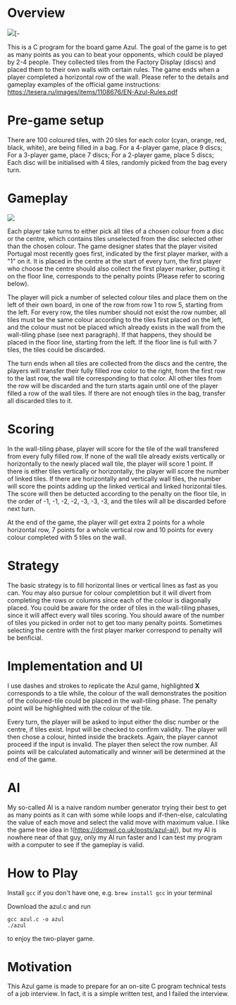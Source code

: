 # Overview

![](https://upload.wikimedia.org/wikipedia/en/2/23/Picture_of_Azul_game_box.jpg)[-

This is a C program for the board game Azul. The goal of the game is to get as many points as you can to beat your opponents, which could be played by 2-4 people. They collected tiles from the Factory Display (discs) and placed them to their own walls with certain rules. The game ends when a player completed a horizontal row of the wall. Please refer to the details and gameplay examples of the official game instructions: https://tesera.ru/images/items/1108676/EN-Azul-Rules.pdf

# Pre-game setup

There are 100 coloured tiles, with 20 tiles for each color (cyan, orange, red, black, white), are being filled in a bag. For a 4-player game, place 9 discs; For a 3-player game, place 7 discs; For a 2-player game, place 5 discs; Each disc will be initialised with 4 tiles, randomly picked from the bag every turn. 

# Gameplay

![]([https://imgur.com/a/EG9IXmx](https://imgur.com/8dQGpyT))

Each player take turns to either pick all tiles of a chosen colour from a disc or the centre, which contains tiles unselected from the disc selected other than the chosen colour. The game designer states that the player visited Portugal most recently goes first, indicated by the first player marker, with a "1" on it. It is placed in the centre at the start of every turn, the first player who choose the centre should also collect the first player marker, putting it on the floor line, corresponds to the penalty points (Please refer to scoring below).

The player will pick a number of selected colour tiles and place them on the left of their own board, in one of the row from row 1 to row 5, starting from the left. For every row, the tiles number should not exist the row number, all tiles must be the same colour according to the tiles first placed on the left, and the colour must not be placed which already exists in the wall from the wall-tiling phase (see next paragraph). If that happens, they should be placed in the floor line, starting from the left. If the floor line is full with 7 tiles, the tiles could be discarded. 

The turn ends when all tiles are collected from the discs and the centre, the players will transfer their fully filled row color to the right, from the first row to the last row, the wall tile corresponding to that color. All other tiles from the row will be discarded and the turn starts again until one of the player filled a row of the wall tiles. If there are not enough tiles in the bag, transfer all discarded tiles to it.

# Scoring

In the wall-tiling phase, player will score for the tile of the wall transfered from every fully filled row. If none of the wall tile already exists vertically or horizontally to the newly placed wall tile, the player will score 1 point. If there is either tiles vertically or horizontally, the player will score the number of linked tiles. If there are horizontally and vertically wall tiles, the number will score the points adding up the linked vertical and linked horizontal tiles. The score will then be detucted according to the penalty on the floor tile, in the order of -1, -1, -2, -2, -3, -3, -3, and the tiles will all be discarded before next turn.

At the end of the game, the player will get extra 2 points for a whole horizontal row, 7 points for a whole vertical row and 10 points for every colour completed with 5 tiles on the wall.

# Strategy

The basic strategy is to fill horizontal lines or vertical lines as fast as you can. You may also pursue for colour completition but it will divert from completing the rows or columns since each of the colour is diagonally placed. You could be aware for the order of tiles in the wall-tiling phases, since it will affect every wall tiles scoring. You should aware of the number of tiles you picked in order not to get too many penalty points. Sometimes selecting the centre with the first player marker correspond to penalty will be benficial.

# Implementation and UI

I use dashes and strokes to replicate the Azul game, highlighted **X** corresponds to a tile while, the colour of the wall demonstrates the position of the coloured-tile could be placed in the wall-tiling phase. The penalty point will be highlighted with the colour of the tile.

Every turn, the player will be asked to input either the disc number or the centre, if tiles exist. Input will be checked to confirm validity. The player will then chose a colour, hinted inside the brackets. Again, the player cannot proceed if the input is invalid. The player then select the row number. All points will be calculated automatically and winner will be determined at the end of the game.

# AI

My so-called AI is a naive random number generator trying their best to get as many points as it can with some while loops and if-then-else, calculating the value of each move and select the valid move with maximum value. I like the game tree idea in !(https://domwil.co.uk/posts/azul-ai/), but my AI is nowhere near of that guy, only my AI run faster and I can test my program with a computer to see if the gameplay is valid.

# How to Play

Install `gcc` if you don't have one, e.g. 
`brew install gcc` in your terminal

Download the azul.c and run 
```
gcc azul.c -o azul
./azul
```
to enjoy the two-player game.




# Motivation

This Azul game is made to prepare for an on-site C program technical tests of a job interview. In fact, it is a simple written test, and I failed the interview.



